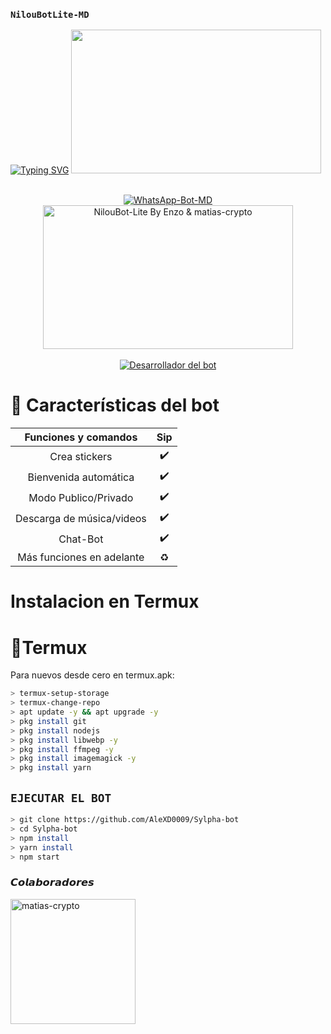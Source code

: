 ### `NilouBotLite-MD`

[![Typing SVG](https://readme-typing-svg.demolab.com?font=Fira+Code&pause=1000&color=0000FF&width=435&lines=Bienvenido+al+Bot+de+WhatsApp+Multidevice;Gracias+por+preferir+NilouBotLite-MD)](https://git.io/typing-svg)
<img src="https://c.tenor.com/1TZFlVALQO4AAAAd/tenor.gif" width="400" height="230"/>
</div>
<br>
<div align="center">
<a href="https://tinyurl.com/Sylpha">
  <img title="WhatsApp-Bot-MD" src="https://img.shields.io/badge/-WHATSAPP--BOT--MD-green?colorA=%23ff0000&colorB=%23017e40&style=for-the-badge">
</a>
<br>
<img src="https://i.pinimg.com/736x/53/53/f0/5353f0f80c3ae6705911d2e966195566.jpg" alt="NilouBot-Lite By Enzo & matias-crypto" width="400" height="230">
</div>
<br>
<div align="center">
  <a href="https://github.com/matiasjose9">
    <img title="Desarrollador del bot" src="https://img.shields.io/badge/Autor-AleXD0009-orange?style=for-the-badge&logo=github">
  </a>
</div>

# 📖 Características del bot 
|  Funciones y comandos  |                                           Sip |
| :---------------------------------------------: | :-----------: |
| Crea stickers|✔️|
| Bienvenida automática|✔️|
| Modo Publico/Privado|✔️|
| Descarga de música/videos|✔️|
| Chat-Bot|✔️|
| Más funciones en adelante|♻️|

# Instalacion en Termux

# 📲Termux
Para nuevos desde cero en termux.apk:
```bash
> termux-setup-storage
> termux-change-repo
> apt update -y && apt upgrade -y
> pkg install git
> pkg install nodejs
> pkg install libwebp -y
> pkg install ffmpeg -y
> pkg install imagemagick -y
> pkg install yarn

```
## `EJECUTAR EL BOT`
```bash
> git clone https://github.com/AleXD0009/Sylpha-bot
> cd Sylpha-bot 
> npm install 
> yarn install 
> npm start
```
### 𝘾𝙤𝙡𝙖𝙗𝙤𝙧𝙖𝙙𝙤𝙧𝙚𝙨
<a href="https://github.com/matias-crypto"><img src="https://i.pinimg.com/564x/37/cc/f0/37ccf0b5f91c7450d45980f274fd49c2.jpg" width="200" height="200" alt="matias-crypto"/></a>





